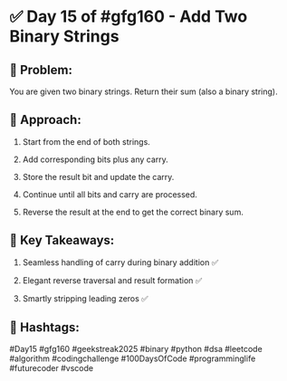 # ✅ Day 15 of #gfg160 - Add Two Binary Strings
## 🧠 Problem:
You are given two binary strings. Return their sum (also a binary string).

## 📜 Approach:
1. Start from the end of both strings.

2. Add corresponding bits plus any carry.

3. Store the result bit and update the carry.

4. Continue until all bits and carry are processed.

5. Reverse the result at the end to get the correct binary sum.

## 🚀 Key Takeaways:
1. Seamless handling of carry during binary addition ✅

2. Elegant reverse traversal and result formation ✅

3. Smartly stripping leading zeros ✅

## 🔖 Hashtags:
#Day15 #gfg160 #geekstreak2025 #binary #python #dsa #leetcode #algorithm #codingchallenge #100DaysOfCode #programminglife #futurecoder #vscode
